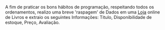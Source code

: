 A fim de praticar os bons hábitos de programação, respeitando todos os ordenamentos, realizo uma breve 'raspagem' de Dados em uma <a href="http://books.toscrape.com/">Loja</a> online de Livros e extraio os seguintes Informações: Titulo, Disponibilidade de estoque, Preço, Avaliação.
